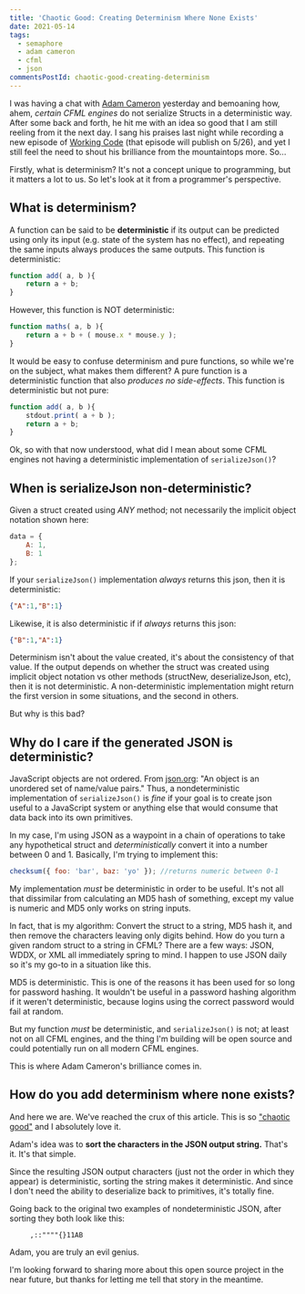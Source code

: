 ```yaml
---
title: 'Chaotic Good: Creating Determinism Where None Exists'
date: 2021-05-14
tags:
  - semaphore
  - adam cameron
  - cfml
  - json
commentsPostId: chaotic-good-creating-determinism
---
```


I was having a chat with [Adam Cameron][adamcameron] yesterday and bemoaning how, ahem, _certain CFML engines_ do not serialize Structs in a deterministic way. After some back and forth, he hit me with an idea so good that I am still reeling from it the next day. I sang his praises last night while recording a new episode of [Working Code][workingcode] (that episode will publish on 5/26), and yet I still feel the need to shout his brilliance from the mountaintops more. So...

Firstly, what is determinism? It's not a concept unique to programming, but it matters a lot to us. So let's look at it from a programmer's perspective.

## What is determinism?

A function can be said to be **deterministic** if its output can be predicted using only its input (e.g. state of the system has no effect), and repeating the same inputs always produces the same outputs. This function is deterministic:

```js
function add( a, b ){
	return a + b;
}
```

However, this function is NOT deterministic:

```js
function maths( a, b ){
	return a + b + ( mouse.x * mouse.y );
}
```

It would be easy to confuse determinism and pure functions, so while we're on the subject, what makes them different? A pure function is a deterministic function that also _produces no side-effects_. This function is deterministic but not pure:

```js
function add( a, b ){
	stdout.print( a + b );
	return a + b;
}
```

Ok, so with that now understood, what did I mean about some CFML engines not having a deterministic implementation of `serializeJson()`?

## When is serializeJson non-deterministic?

Given a struct created using _ANY_ method; not necessarily the implicit object notation shown here:

```js
data = {
	A: 1,
	B: 1
};
```

If your `serializeJson()` implementation _always_ returns this json, then it is deterministic:

```json
{"A":1,"B":1}
```

Likewise, it is also deterministic if if _always_ returns this json:

```json
{"B":1,"A":1}
```

Determinism isn't about the value created, it's about the consistency of that value. If the output depends on whether the struct was created using implicit object notation vs other methods (structNew, deserializeJson, etc), then it is not deterministic. A non-deterministic implementation might return the first version in some situations, and the second in others.

But why is this bad?

## Why do I care if the generated JSON is deterministic?

JavaScript objects are not ordered. From [json.org](https://www.json.org): "An object is an unordered set of name/value pairs." Thus, a nondeterministic implementation of `serializeJson()` is _fine_ if your goal is to create json useful to a JavaScript system or anything else that would consume that data back into its own primitives.

In my case, I'm using JSON as a waypoint in a chain of operations to take any hypothetical struct and _deterministically_ convert it into a number between 0 and 1. Basically, I'm trying to implement this:

```js
checksum({ foo: 'bar', baz: 'yo' }); //returns numeric between 0-1
```

My implementation _must_ be deterministic in order to be useful. It's not all that dissimilar from calculating an MD5 hash of something, except my value is numeric and MD5 only works on string inputs.

In fact, that is my algorithm: Convert the struct to a string, MD5 hash it, and then remove the characters leaving only digits behind. How do you turn a given random struct to a string in CFML? There are a few ways: JSON, WDDX, or XML all immediately spring to mind. I happen to use JSON daily so it's my go-to in a situation like this.

MD5 is deterministic. This is one of the reasons it has been used for so long for password hashing. It wouldn't be useful in a password hashing algorithm if it weren't deterministic, because logins using the correct password would fail at random.

But my function _must_ be deterministic, and `serializeJson()` is not; at least not on all CFML engines, and the thing I'm building will be open source and could potentially run on all modern CFML engines.

This is where Adam Cameron's brilliance comes in.

## How do you add determinism where none exists?

And here we are. We've reached the crux of this article. This is so ["chaotic good"][alignment] and I absolutely love it.

Adam's idea was to **sort the characters in the JSON output string.** That's it. It's that simple.

Since the resulting JSON output characters (just not the order in which they appear) is deterministic, sorting the string makes it deterministic. And since I don't need the ability to deserialize back to primitives, it's totally fine.

Going back to the original two examples of nondeterministic JSON, after sorting they both look like this:

```
     ,::""""{}11AB
```

Adam, you are truly an evil genius.

I'm looking forward to sharing more about this open source project in the near future, but thanks for letting me tell that story in the meantime.

[adamcameron]: https://blog.adamcameron.me
[workingcode]: https://workingcode.dev
[alignment]: https://www.gamersdecide.com/articles/dnd-alignments-explained
